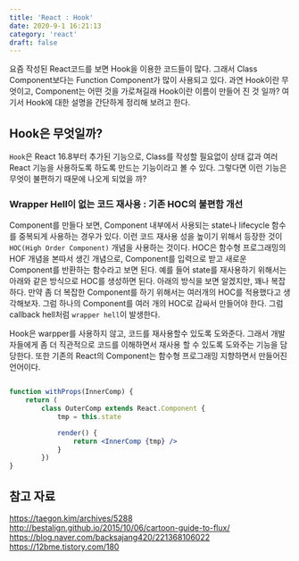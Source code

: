 ```yaml
---
title: 'React : Hook'
date: 2020-9-1 16:21:13
category: 'react'
draft: false
---
```


요즘 작성된 React코드를 보면 Hook을 이용한 코드들이 많다. 그래서 Class Component보다는 Function Component가 많이 사용되고 있다. 과연 Hook이란 무엇이고, Component는 어떤 것을 가로쳐길래 Hook이란 이름이 만들어 진 것 일까? 여기서 Hook에 대한 설명을 간단하게 정리해 보려고 한다.

## Hook은 무엇일까?

`Hook`은 React 16.8부터 추가된 기능으로, Class를 작성할 필요없이 상태 값과 여러 React 기능을 사용하도록 하도록 만드는 기능이라고 볼 수 있다. 그렇다면 이런 기능은 무엇이 불편하기 때문에 나오게 되었을 까?

### Wrapper Hell이 없는 코드 재사용 : 기존 HOC의 불편함 개선

Component를 만들다 보면, Component 내부에서 사용되는 state나 lifecycle 함수를 중복되게 사용하는 경우가 있다. 이런 코드 재사용 성을 높이기 위해서 등장한 것이 `HOC(High Order Component)` 개념을 사용하는 것이다. HOC은 함수형 프로그래밍의 HOF 개념을 본따서 생긴 개념으로, Component를 입력으로 받고 새로운 Component를 반환하는 함수라고 보면 된다. 예를 들어 state를 재사용하기 위해서는 아래와 같은 방식으로 HOC를 생성하면 된다. 아래의 방식을 보면 알겠지만, 꽤나 복잡하다. 만약 좀 더 복잡한 Component를 하기 위해서는 여러개의 HOC를 적용했다고 생각해보자. 그럼 하나의 Component를 여러 개의 HOC로 감싸서 만들어야 한다. 그럼 callback hell처럼 `wrapper hell`이 발생한다.

Hook은 warpper를 사용하지 않고, 코드를 재사용할수 있도록 도와준다. 그래서 개발자들에게 좀 더 직관적으로 코드를 이해하면서 재사용 할 수 있도록 도와주는 기능을 담당한다. 또한 기존의 React의 Component는 함수형 프로그래밍 지향하면서 만들어진 언어이다.

```jsx

function withProps(InnerComp) {
    return (
        class OuterComp extends React.Component {
            tmp = this.state

            render() {
                return <InnerComp {tmp} />
            }
        })
}
```

##

## 참고 자료

https://taegon.kim/archives/5288
http://bestalign.github.io/2015/10/06/cartoon-guide-to-flux/
https://blog.naver.com/backsajang420/221368106022
https://12bme.tistory.com/180
